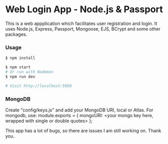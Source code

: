 # Web Login App - Node.js & Passport

This is a web appplication which facilitates user registration and login. It uses Node.js, Express, Passport, Mongoose, EJS, BCrypt and some other packages.

### Usage

```sh
$ npm install
```

```sh
$ npm start
# Or run with Nodemon
$ npm run dev

# Visit http://localhost:5050
```

### MongoDB

Create "config/keys.js" and add your MongoDB URI, local or Atlas. For mongodb, use: 
module.exports = {
    mongoURI: <your mongo key here, wrapped with single or double quotes>
};


This app has a lot of bugs, so there are issues I am still working on. Thank you.
